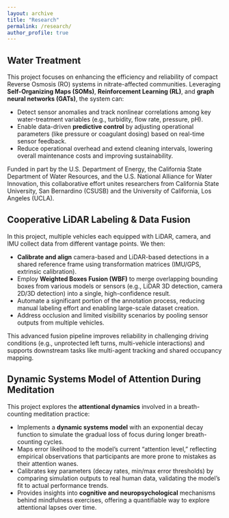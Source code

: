```yaml
---
layout: archive
title: "Research"
permalink: /research/
author_profile: true
---
```


## Water Treatment
This project focuses on enhancing the efficiency and reliability of compact Reverse Osmosis (RO) systems in nitrate-affected communities. Leveraging **Self-Organizing Maps (SOMs)**, **Reinforcement Learning (RL)**, and **graph neural networks (GATs)**, the system can:
- Detect sensor anomalies and track nonlinear correlations among key water-treatment variables (e.g., turbidity, flow rate, pressure, pH).
- Enable data-driven **predictive control** by adjusting operational parameters (like pressure or coagulant dosing) based on real-time sensor feedback.
- Reduce operational overhead and extend cleaning intervals, lowering overall maintenance costs and improving sustainability.

Funded in part by the U.S. Department of Energy, the California State Department of Water Resources, and the U.S. National Alliance for Water Innovation, this collaborative effort unites researchers from California State University, San Bernardino (CSUSB) and the University of California, Los Angeles (UCLA).


## Cooperative LiDAR Labeling & Data Fusion
In this project, multiple vehicles each equipped with LiDAR, camera, and IMU collect data from different vantage points. We then:
- **Calibrate and align** camera-based and LiDAR-based detections in a shared reference frame using transformation matrices (IMU/GPS, extrinsic calibration).
- Employ **Weighted Boxes Fusion (WBF)** to merge overlapping bounding boxes from various models or sensors (e.g., LiDAR 3D detection, camera 2D/3D detection) into a single, high-confidence result.
- Automate a significant portion of the annotation process, reducing manual labeling effort and enabling large-scale dataset creation.
- Address occlusion and limited visibility scenarios by pooling sensor outputs from multiple vehicles.

This advanced fusion pipeline improves reliability in challenging driving conditions (e.g., unprotected left turns, multi-vehicle interactions) and supports downstream tasks like multi-agent tracking and shared occupancy mapping.



## Dynamic Systems Model of Attention During Meditation
This project explores the **attentional dynamics** involved in a breath-counting meditation practice:
- Implements a **dynamic systems model** with an exponential decay function to simulate the gradual loss of focus during longer breath-counting cycles.
- Maps error likelihood to the model’s current “attention level,” reflecting empirical observations that participants are more prone to mistakes as their attention wanes.
- Calibrates key parameters (decay rates, min/max error thresholds) by comparing simulation outputs to real human data, validating the model’s fit to actual performance trends.
- Provides insights into **cognitive and neuropsychological** mechanisms behind mindfulness exercises, offering a quantifiable way to explore attentional lapses over time.
